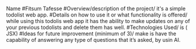 
Name #Fitsum Tafesse
#Overview/description of the project/ it's a simple todolist web app.
#Details on how to use it or what functionality is offered/ while using this todolis web app it has the ability to make updates on any of your previous todolists and delete them has well.
#Technologies Used/ is ( JSX)
#Ideas for future improvement (minimum of 3)/ make is have the capability of answering any type of questions that it’s asked, by usin AI.

